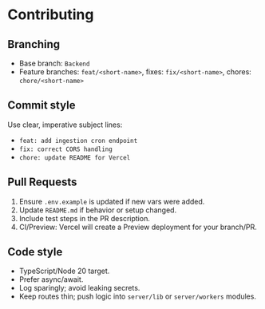 # Contributing

## Branching
- Base branch: `Backend`
- Feature branches: `feat/<short-name>`, fixes: `fix/<short-name>`, chores: `chore/<short-name>`

## Commit style
Use clear, imperative subject lines:
- `feat: add ingestion cron endpoint`
- `fix: correct CORS handling`
- `chore: update README for Vercel`

## Pull Requests
1. Ensure `.env.example` is updated if new vars were added.
2. Update `README.md` if behavior or setup changed.
3. Include test steps in the PR description.
4. CI/Preview: Vercel will create a Preview deployment for your branch/PR.

## Code style
- TypeScript/Node 20 target.
- Prefer async/await.
- Log sparingly; avoid leaking secrets.
- Keep routes thin; push logic into `server/lib` or `server/workers` modules.
